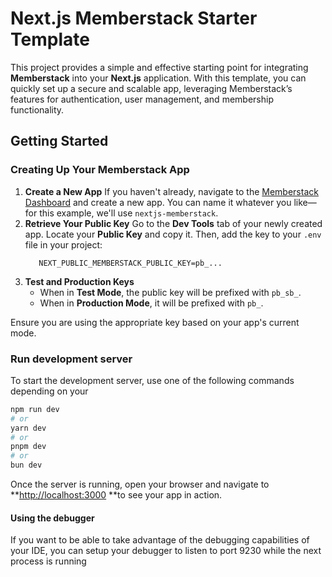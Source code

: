# Next.js Memberstack Starter Template
This project provides a simple and effective starting point for integrating **Memberstack** into your **Next.js** application.
With this template, you can quickly set up a secure and scalable app, leveraging Memberstack’s features for authentication, user management, and membership functionality.

## Getting Started

### Creating Up Your Memberstack App
1. **Create a New App**
   If you haven't already, navigate to the [Memberstack Dashboard](https://app.memberstack.com) and create a new app. You can name it whatever you like—for this example, we'll use `nextjs-memberstack`.
2. **Retrieve Your Public Key**
   Go to the **Dev Tools** tab of your newly created app. Locate your **Public Key** and copy it. Then, add the key to your `.env` file in your project:
    ```dotenv
       NEXT_PUBLIC_MEMBERSTACK_PUBLIC_KEY=pb_...
    ```
3. **Test and Production Keys**
    - When in **Test Mode**, the public key will be prefixed with `pb_sb_`.
    - When in **Production Mode**, it will be prefixed with `pb_`.

Ensure you are using the appropriate key based on your app's current mode.

### Run development server

To start the development server, use one of the following commands depending on your
```bash
npm run dev
# or
yarn dev
# or
pnpm dev
# or
bun dev
```
Once the server is running, open your browser and navigate to **[http://localhost:3000](http://localhost:3000) **to see your app in action.

#### Using the debugger
If you want to be able to take advantage of the debugging capabilities of your IDE, you can setup your debugger to listen to port 9230 while the next process is running

